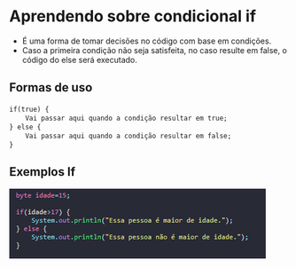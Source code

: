 # Aprendendo sobre condicional if

- É uma forma de tomar decisões no código com base em condições.
- Caso a primeira condição não seja satisfeita, no caso resulte em false, o código do else será executado.

## Formas de uso

````
if(true) {
    Vai passar aqui quando a condição resultar em true;
} else {
    Vai passar aqui quando a condição resultar em false;
}
````

## Exemplos If

![Exemplo](./img/exemploIfElse.png)
